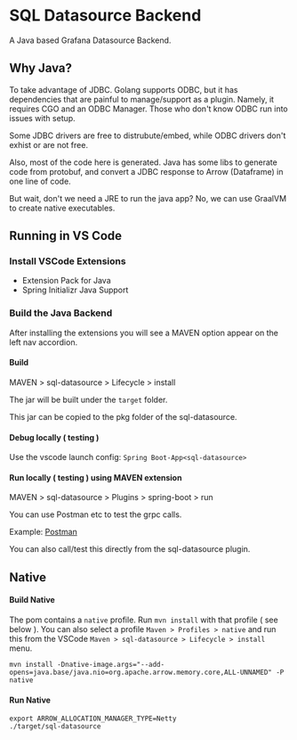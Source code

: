 # SQL Datasource Backend

A Java based Grafana Datasource Backend.

## Why Java?

To take advantage of JDBC.  Golang supports ODBC, but it has dependencies that are painful to manage/support as a plugin.  Namely, it requires CGO and an ODBC Manager.  Those who don't know ODBC run into issues with setup.  

Some JDBC drivers are free to distrubute/embed, while ODBC drivers don't exhist or are not free.

Also, most of the code here is generated.  Java has some libs to generate code from protobuf, and convert a JDBC response to Arrow (Dataframe) in one line of code.

But wait, don't we need a JRE to run the java app?  No, we can use GraalVM to create native executables.

## Running in VS Code

### Install VSCode Extensions

* Extension Pack for Java
* Spring Initializr Java Support

### Build the Java Backend

After installing the extensions you will see a MAVEN option appear on the left nav accordion.

#### Build 

MAVEN > sql-datasource > Lifecycle > install

The jar will be built under the `target` folder.

This jar can be copied to the pkg folder of the sql-datasource.

#### Debug locally ( testing )
Use the vscode launch config:  `Spring Boot-App<sql-datasource>`

#### Run locally ( testing ) using MAVEN extension

MAVEN > sql-datasource > Plugins > spring-boot > run

You can use Postman etc to test the grpc calls.

Example: [Postman](https://sql-datasource.postman.co/workspace/sql-datasource~3828ec51-8c66-4349-9973-a15ffe8ec9b7/collection/6744d3e91b8ea0b69345acb2?action=share&creator=24818991)

You can also call/test this directly from the sql-datasource plugin.

## Native

#### Build Native
The pom contains a `native` profile.  Run `mvn install` with that profile ( see below ). You can also select a profile `Maven > Profiles > native` and run this from the VSCode `Maven > sql-datasource > Lifecycle > install` menu.
```
mvn install -Dnative-image.args="--add-opens=java.base/java.nio=org.apache.arrow.memory.core,ALL-UNNAMED" -P native
```

#### Run Native
```
export ARROW_ALLOCATION_MANAGER_TYPE=Netty
./target/sql-datasource
```